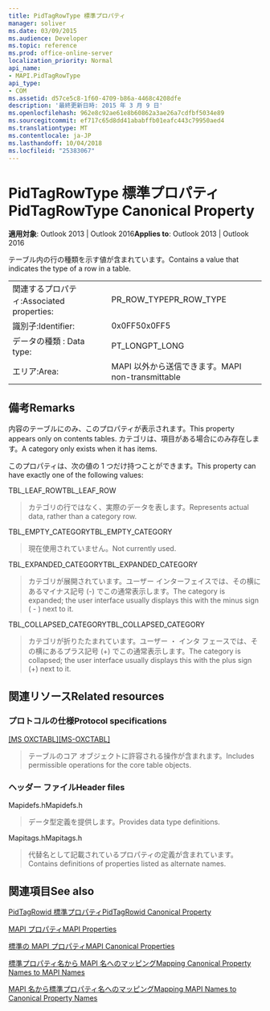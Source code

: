 ```yaml
---
title: PidTagRowType 標準プロパティ
manager: soliver
ms.date: 03/09/2015
ms.audience: Developer
ms.topic: reference
ms.prod: office-online-server
localization_priority: Normal
api_name:
- MAPI.PidTagRowType
api_type:
- COM
ms.assetid: d57ce5c8-1f60-4709-b86a-4468c4208dfe
description: '最終更新日時: 2015 年 3 月 9 日'
ms.openlocfilehash: 962e8c92ae61e8b60862a3ae26a7cdfbf5034e89
ms.sourcegitcommit: ef717c65d8dd41ababffb01eafc443c79950aed4
ms.translationtype: MT
ms.contentlocale: ja-JP
ms.lasthandoff: 10/04/2018
ms.locfileid: "25383067"
---
```

# <a name="pidtagrowtype-canonical-property"></a><span data-ttu-id="6307a-103">PidTagRowType 標準プロパティ</span><span class="sxs-lookup"><span data-stu-id="6307a-103">PidTagRowType Canonical Property</span></span>

  
  
<span data-ttu-id="6307a-104">**適用対象**: Outlook 2013 | Outlook 2016</span><span class="sxs-lookup"><span data-stu-id="6307a-104">**Applies to**: Outlook 2013 | Outlook 2016</span></span> 
  
<span data-ttu-id="6307a-105">テーブル内の行の種類を示す値が含まれています。</span><span class="sxs-lookup"><span data-stu-id="6307a-105">Contains a value that indicates the type of a row in a table.</span></span>
  
|||
|:-----|:-----|
|<span data-ttu-id="6307a-106">関連するプロパティ:</span><span class="sxs-lookup"><span data-stu-id="6307a-106">Associated properties:</span></span>  <br/> |<span data-ttu-id="6307a-107">PR_ROW_TYPE</span><span class="sxs-lookup"><span data-stu-id="6307a-107">PR_ROW_TYPE</span></span>  <br/> |
|<span data-ttu-id="6307a-108">識別子:</span><span class="sxs-lookup"><span data-stu-id="6307a-108">Identifier:</span></span>  <br/> |<span data-ttu-id="6307a-109">0x0FF5</span><span class="sxs-lookup"><span data-stu-id="6307a-109">0x0FF5</span></span>  <br/> |
|<span data-ttu-id="6307a-110">データの種類 : </span><span class="sxs-lookup"><span data-stu-id="6307a-110">Data type:</span></span>  <br/> |<span data-ttu-id="6307a-111">PT_LONG</span><span class="sxs-lookup"><span data-stu-id="6307a-111">PT_LONG</span></span>  <br/> |
|<span data-ttu-id="6307a-112">エリア:</span><span class="sxs-lookup"><span data-stu-id="6307a-112">Area:</span></span>  <br/> |<span data-ttu-id="6307a-113">MAPI 以外から送信できます。</span><span class="sxs-lookup"><span data-stu-id="6307a-113">MAPI non-transmittable</span></span>  <br/> |
   
## <a name="remarks"></a><span data-ttu-id="6307a-114">備考</span><span class="sxs-lookup"><span data-stu-id="6307a-114">Remarks</span></span>

<span data-ttu-id="6307a-115">内容のテーブルにのみ、このプロパティが表示されます。</span><span class="sxs-lookup"><span data-stu-id="6307a-115">This property appears only on contents tables.</span></span> <span data-ttu-id="6307a-116">カテゴリは、項目がある場合にのみ存在します。</span><span class="sxs-lookup"><span data-stu-id="6307a-116">A category only exists when it has items.</span></span>
  
<span data-ttu-id="6307a-117">このプロパティは、次の値の 1 つだけ持つことができます。</span><span class="sxs-lookup"><span data-stu-id="6307a-117">This property can have exactly one of the following values:</span></span>
  
<span data-ttu-id="6307a-118">TBL_LEAF_ROW</span><span class="sxs-lookup"><span data-stu-id="6307a-118">TBL_LEAF_ROW</span></span> 
  
> <span data-ttu-id="6307a-119">カテゴリの行ではなく、実際のデータを表します。</span><span class="sxs-lookup"><span data-stu-id="6307a-119">Represents actual data, rather than a category row.</span></span>
    
<span data-ttu-id="6307a-120">TBL_EMPTY_CATEGORY</span><span class="sxs-lookup"><span data-stu-id="6307a-120">TBL_EMPTY_CATEGORY</span></span> 
  
> <span data-ttu-id="6307a-121">現在使用されていません。</span><span class="sxs-lookup"><span data-stu-id="6307a-121">Not currently used.</span></span>
    
<span data-ttu-id="6307a-122">TBL_EXPANDED_CATEGORY</span><span class="sxs-lookup"><span data-stu-id="6307a-122">TBL_EXPANDED_CATEGORY</span></span> 
  
> <span data-ttu-id="6307a-123">カテゴリが展開されています。ユーザー インターフェイスでは、その横にあるマイナス記号 (-) でこの通常表示します。</span><span class="sxs-lookup"><span data-stu-id="6307a-123">The category is expanded; the user interface usually displays this with the minus sign ( - ) next to it.</span></span>
    
<span data-ttu-id="6307a-124">TBL_COLLAPSED_CATEGORY</span><span class="sxs-lookup"><span data-stu-id="6307a-124">TBL_COLLAPSED_CATEGORY</span></span> 
  
> <span data-ttu-id="6307a-125">カテゴリが折りたたまれています。ユーザー ・ インタ フェースでは、その横にあるプラス記号 (+) でこの通常表示します。</span><span class="sxs-lookup"><span data-stu-id="6307a-125">The category is collapsed; the user interface usually displays this with the plus sign (+) next to it.</span></span>
    
## <a name="related-resources"></a><span data-ttu-id="6307a-126">関連リソース</span><span class="sxs-lookup"><span data-stu-id="6307a-126">Related resources</span></span>

### <a name="protocol-specifications"></a><span data-ttu-id="6307a-127">プロトコルの仕様</span><span class="sxs-lookup"><span data-stu-id="6307a-127">Protocol specifications</span></span>

<span data-ttu-id="6307a-128">[[MS OXCTABL]](https://msdn.microsoft.com/library/d33612dc-36a8-4623-8a26-c156cf8aae4b%28Office.15%29.aspx)</span><span class="sxs-lookup"><span data-stu-id="6307a-128">[[MS-OXCTABL]](https://msdn.microsoft.com/library/d33612dc-36a8-4623-8a26-c156cf8aae4b%28Office.15%29.aspx)</span></span>
  
> <span data-ttu-id="6307a-129">テーブルのコア オブジェクトに許容される操作が含まれます。</span><span class="sxs-lookup"><span data-stu-id="6307a-129">Includes permissible operations for the core table objects.</span></span>
    
### <a name="header-files"></a><span data-ttu-id="6307a-130">ヘッダー ファイル</span><span class="sxs-lookup"><span data-stu-id="6307a-130">Header files</span></span>

<span data-ttu-id="6307a-131">Mapidefs.h</span><span class="sxs-lookup"><span data-stu-id="6307a-131">Mapidefs.h</span></span>
  
> <span data-ttu-id="6307a-132">データ型定義を提供します。</span><span class="sxs-lookup"><span data-stu-id="6307a-132">Provides data type definitions.</span></span>
    
<span data-ttu-id="6307a-133">Mapitags.h</span><span class="sxs-lookup"><span data-stu-id="6307a-133">Mapitags.h</span></span>
  
> <span data-ttu-id="6307a-134">代替名として記載されているプロパティの定義が含まれています。</span><span class="sxs-lookup"><span data-stu-id="6307a-134">Contains definitions of properties listed as alternate names.</span></span>
    
## <a name="see-also"></a><span data-ttu-id="6307a-135">関連項目</span><span class="sxs-lookup"><span data-stu-id="6307a-135">See also</span></span>



[<span data-ttu-id="6307a-136">PidTagRowid 標準プロパティ</span><span class="sxs-lookup"><span data-stu-id="6307a-136">PidTagRowid Canonical Property</span></span>](pidtagrowid-canonical-property.md)


[<span data-ttu-id="6307a-137">MAPI プロパティ</span><span class="sxs-lookup"><span data-stu-id="6307a-137">MAPI Properties</span></span>](mapi-properties.md)
  
[<span data-ttu-id="6307a-138">標準の MAPI プロパティ</span><span class="sxs-lookup"><span data-stu-id="6307a-138">MAPI Canonical Properties</span></span>](mapi-canonical-properties.md)
  
[<span data-ttu-id="6307a-139">標準プロパティ名から MAPI 名へのマッピング</span><span class="sxs-lookup"><span data-stu-id="6307a-139">Mapping Canonical Property Names to MAPI Names</span></span>](mapping-canonical-property-names-to-mapi-names.md)
  
[<span data-ttu-id="6307a-140">MAPI 名から標準プロパティ名へのマッピング</span><span class="sxs-lookup"><span data-stu-id="6307a-140">Mapping MAPI Names to Canonical Property Names</span></span>](mapping-mapi-names-to-canonical-property-names.md)

